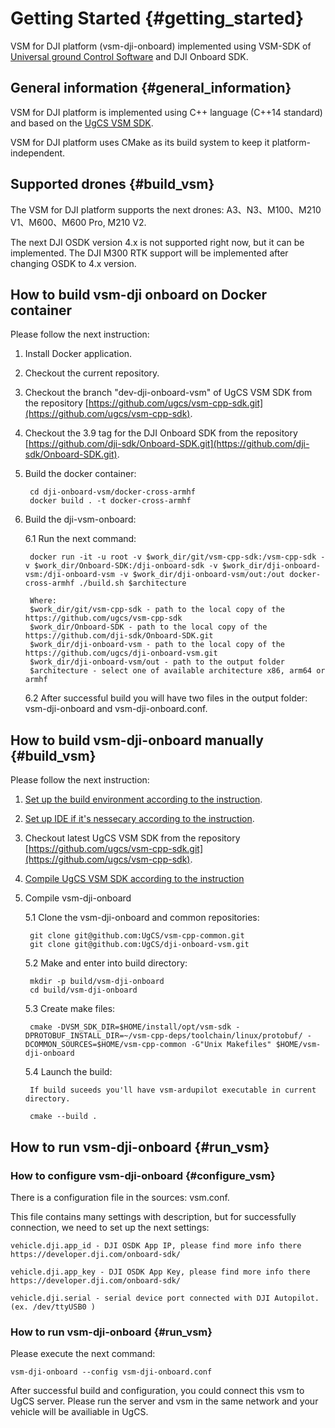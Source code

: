 Getting Started {#getting_started}
============

VSM for DJI platform (vsm-dji-onboard) implemented using VSM-SDK of [Universal ground Control Software](http://www.ugcs.com/ "UgCS") and DJI Onboard SDK.

## General information {#general_information}

VSM for DJI platform is implemented using C++ language (C++14 standard) and based on the [UgCS VSM SDK](https://github.com/ugcs/vsm-cpp-sdk). 

VSM for DJI platform uses CMake as its build system to keep it platform-independent.

## Supported drones {#build_vsm}

The VSM for DJI platform supports the next drones: A3、N3、M100、M210 V1、M600、M600 Pro, M210 V2.

The next DJI OSDK version 4.x is not supported right now, but it can be implemented. The DJI M300 RTK support will be implemented after changing OSDK to 4.x version.

## How to build vsm-dji onboard on Docker container

Please follow the next instruction:

1) Install Docker application.

2) Checkout the current repository.

3) Checkout the branch "dev-dji-onboard-vsm" of UgCS VSM SDK from the repository [https://github.com/ugcs/vsm-cpp-sdk.git](https://github.com/ugcs/vsm-cpp-sdk).

4) Checkout the 3.9 tag for the DJI Onboard SDK from the repository [https://github.com/dji-sdk/Onboard-SDK.git](https://github.com/dji-sdk/Onboard-SDK.git).
	
5) Build the docker container:
	
		cd dji-onboard-vsm/docker-cross-armhf
		docker build . -t docker-cross-armhf
	
6) Build the dji-vsm-onboard:

 	6.1 Run the next command: 
 
		docker run -it -u root -v $work_dir/git/vsm-cpp-sdk:/vsm-cpp-sdk -v $work_dir/Onboard-SDK:/dji-onboard-sdk -v $work_dir/dji-onboard-vsm:/dji-onboard-vsm -v $work_dir/dji-onboard-vsm/out:/out docker-cross-armhf ./build.sh $architecture
	
		Where:
		$work_dir/git/vsm-cpp-sdk - path to the local copy of the https://github.com/ugcs/vsm-cpp-sdk
		$work_dir/Onboard-SDK - path to the local copy of the https://github.com/dji-sdk/Onboard-SDK.git
		$work_dir/dji-onboard-vsm - path to the local copy of the https://github.com/ugcs/dji-onboard-vsm.git
		$work_dir/dji-onboard-vsm/out - path to the output folder
		$architecture - select one of available architecture x86, arm64 or armhf
		
	6.2 After successful build you will have two files in the output folder: vsm-dji-onboard and vsm-dji-onboard.conf.

## How to build vsm-dji-onboard manually {#build_vsm}

Please follow the next instruction:

1) [Set up the build environment according to the instruction](https://github.com/ugcs/vsm-cpp-sdk#setting-up-the-build-environment-setting_up).

2) [Set up IDE if it's nessecary according to the instruction](https://github.com/ugcs/vsm-cpp-sdk#ides-setup-optional-ides_setup).

3) Checkout latest UgCS VSM SDK from the repository [https://github.com/ugcs/vsm-cpp-sdk.git](https://github.com/ugcs/vsm-cpp-sdk).

4) [Compile UgCS VSM SDK according to the instruction](https://github.com/ugcs/vsm-cpp-sdk#compiling-sdk-compiling_sdk)

5) Compile vsm-dji-onboard

	5.1 Clone the vsm-dji-onboard and common repositories:

		git clone git@github.com:UgCS/vsm-cpp-common.git
		git clone git@github.com:UgCS/dji-onboard-vsm.git
					 
	5.2 Make and enter into build directory:
		
		mkdir -p build/vsm-dji-onboard
		cd build/vsm-dji-onboard

	5.3 Create make files:

		cmake -DVSM_SDK_DIR=$HOME/install/opt/vsm-sdk -DPROTOBUF_INSTALL_DIR=~/vsm-cpp-deps/toolchain/linux/protobuf/ -DCOMMON_SOURCES=$HOME/vsm-cpp-common -G"Unix Makefiles" $HOME/vsm-dji-onboard
				
	5.4 Launch the build:

		If build suceeds you'll have vsm-ardupilot executable in current directory.

		cmake --build .


## How to run vsm-dji-onboard {#run_vsm}

### How to configure vsm-dji-onboard {#configure_vsm}

There is a configuration file in the sources: vsm.conf.

This file contains many settings with description, but for successfully connection, we need to set up the next settings:

	vehicle.dji.app_id - DJI OSDK App IP, please find more info there https://developer.dji.com/onboard-sdk/
		
	vehicle.dji.app_key - DJI OSDK App Key, please find more info there https://developer.dji.com/onboard-sdk/
		
	vehicle.dji.serial - serial device port connected with DJI Autopilot. (ex. /dev/ttyUSB0 )

### How to run vsm-dji-onboard {#run_vsm}
		
Please execute the next command: 
		
	vsm-dji-onboard --config vsm-dji-onboard.conf

After successful build and configuration, you could connect this vsm to UgCS server. Please run the server and vsm in the same network and your vehicle will be availiable in UgCS.
